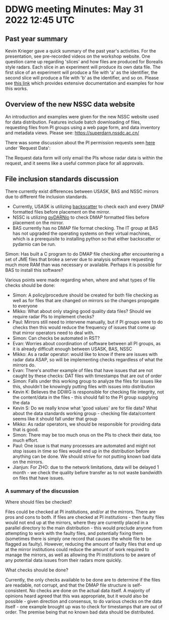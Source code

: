 # DDWG meeting Minutes: May 31 2022 12:45 UTC

## Past year summary
Kevin Krieger gave a quick summary of the past year's activities. For the presentation, see 
pre-recorded videos on the workshop website.
One question came up regarding 'slices' and how files are produced for Borealis style radars.
Each slice in an experiment will produce its own data file. The first slice of an experiment will
produce a file with 'a' as the identifier, the second slice will produce a file with 'b' as the
identifier, and so on. 
Please see [this link](https://borealis.readthedocs.io/en/latest/building_an_experiment.html) 
which provides extensive documentation and examples for how this works.


## Overview of the new NSSC data website
An introduction and examples were given for the new NSSC website used for data distribution.
Features include batch downloading of files, requesting files from PI groups using a web page form,
and data inventory and metadata views. Please see: https://superdarn.nssdc.ac.cn/ 

There was some discussion about the PI permission requests seen 
[here](https://superdarn.nssdc.ac.cn/commondataset/commonDataAccess?datasetid=) under 'Request Data':


The Request data form will only email the PIs whose radar data is within the request,
and it seems like a useful common place for all approvals.

## File inclusion standards discussion
There currently exist differences between USASK, BAS and NSSC mirrors due to different file inclusion
standards.

 - Currently, USASK is utilizing [backscatter](https://github.com/SuperDARNCanada/backscatter) to 
check each and every DMAP formatted files before placement on the mirror.
 - NSSC is utilizing [pyDARNio](https://github.com/SuperDARN/pyDARNio) to check DMAP formatted files 
before placement on the mirror.
 - BAS currently has no DMAP file format checking. The IT group at BAS has not upgraded the operating
systems on their virtual machines, which is a prerequisite to installing python so that either backscatter
or pydarnio can be run.

Simon: Has built a C program to do DMAP file checking after encountering a set of JME files that 
broke a server due to analysis software requesting much more RAM than was necessary or available.
Perhaps it is possible for BAS to install this software?

Various points were made regarding when, where and what types of file checks should be done:

 - Simon: A policy/procedure should be created for both file checking as well as for files that are changed on mirrors so the changes propogate to everyone
 - Mikko: What about only staging good quality data files? Should we require radar PIs to implement checks?
 - Paul: Mirrors still need to intervene manually, but if PI groups were to do checks then this would reduce the frequency of issues that come up that mirror operators need to deal with.
 - Simon: Can checks be automated in RST?
 - Evan: Worries about coordination of software between all PI groups, as it is already difficult enough between USASK, BAS, NSSC
 - Mikko: As a radar operator: would like to know if there are issues with radar data ASAP, so will be implementing checks regardless of what the mirrors do.
 - Evan: There's another example of files that have issues that are not caught by these checks: DAT files with timestamps that are out of order
 - Simon: Falls under this working group to analyze the files for issues like this, shouldn't be knowingly putting files with issues into distribution
 - Kevin K: Believes the DDWG is responsible for checking file integrity, not the content/data in the files - this should fall to the PI group supplying the data
 - Kevin S: Do we really know what 'good values' are for file data? What about the data standards working group - checking file data/content seems like it should fall under that group
 - Mikko: As radar operators, we should be responsible for providing data that is good.
 - Simon: There may be too much onus on the PIs to check their data, too much effort.
 - Paul: One issue is that many processes are automated and might not stop issues in time so files would end up in the distribution before anything can be done. We should strive for not putting known bad data on the mirrors.
 - Jianjun: For ZHO: due to the network limitations, data will be delayed 1 month - we check the quality before transfer as to not waste bandwidth on files that have issues.


### A summary of the discussion
Where should files be checked?

Files could be checked at PI institutions, and/or at the mirrors.
There are pros and cons to both. If files are checked at PI institutions - then faulty files would not
end up at the mirrors, where they are currently placed in a parallel directory to the main distribution - this would
preclude anyone from attempting to work with the faulty files, and potentially fixing them (sometimes there is simply one
record that causes the whole file to be flagged as faulty). However, reducing the amount of faulty files
that end up at the mirror institutions could reduce the amount of work required to manage the mirrors, as well
as allowing the PI institutions to be aware of any potential data issues from their radars more quickly.

What checks should be done?

Currently, the only checks available to be done are to determine if the files are readable, not corrupt, and
that the DMAP file structure is self-consistent. No checks are done on the actual data itself. A majority of 
opinions heard agreed that this was appropriate, but it would also be possible - given direction and consensus, to 
do various checks on the data itself - one example brought up was to check for timestamps that are out of order.
The premise being that no known bad data should be distributed. 